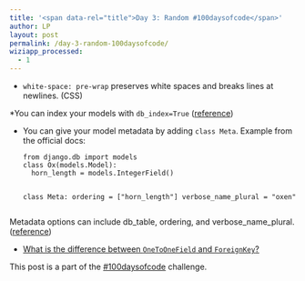 ```yaml
---
title: '<span data-rel="title">Day 3: Random #100daysofcode</span>'
author: LP
layout: post
permalink: /day-3-random-100daysofcode/
wiziapp_processed:
  - 1
---
```


<ul>
  <li>
    <code>white-space: pre-wrap</code> preserves white spaces and breaks lines at newlines. (CSS)
  </li>
</ul>

<p>
  *You can index your models with <code>db_index=True</code> (<a href="https://docs.djangoproject.com/en/1.8/ref/models/fields/#db-index">reference</a>)
</p>

<ul>
  <li>
    You can give your model metadata by adding <code>class Meta</code>. Example from the official docs: <pre><code>from django.db import models
class Ox(models.Model):
  horn_length = models.IntegerField()

  class Meta:
      ordering = ["horn_length"]
      verbose_name_plural = "oxen"
</code></pre>
  </li>
</ul>

<p>
  Metadata options can include db_table, ordering, and verbose_name_plural. (<a href="https://docs.djangoproject.com/en/1.8/ref/models/options/#django.db.models.Options.db_table">reference</a>)
</p>

<ul>
  <li>
    <a href="http://stackoverflow.com/questions/5870537/whats-the-difference-between-django-onetoonefield-and-foreignkey">What is the difference between <code>OneToOneField</code> and <code>ForeignKey</code>?</a>
  </li>
</ul>

<p>
  This post is a part of the <a href="http://www.thecodingdiaries.com/the-100daysofcode-challenge/#sthash.eAFLTbDO.dpbs">#100daysofcode</a> challenge.
</p>